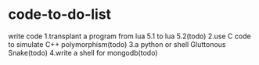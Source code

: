 code-to-do-list
===============

write code
1.transplant a program from lua 5.1 to lua 5.2(todo)
2.use C code to simulate C++ polymorphism(todo)
3.a python or shell Gluttonous Snake(todo)
4.write a shell for mongodb(todo)
